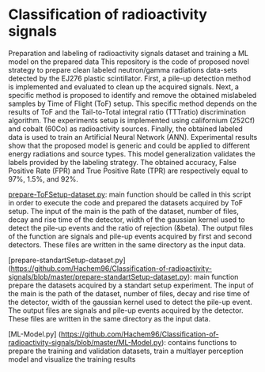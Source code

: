 # Classification of radioactivity signals
Preparation  and labeling of radioactivity signals dataset and training a ML model on the prepared data
This repository is the code of proposed novel strategy to prepare clean labeled neutron/gamma radiations data-sets detected by the EJ276 plastic scintillator. First, a pile-up detection method is implemented and evaluated to clean up the acquired signals. Next, a specific method is proposed to identify and remove the obtained mislabeled samples by Time of Flight (ToF) setup. This specific method depends on the results of ToF and the Tail-to-Total integral ratio (TTTratio) discrimination algorithm. The experiments setup is implemented using californium (252Cf) and cobalt (60Co) as radioactivity sources. Finally, the obtained labeled data is used to train an Artificial Neural Network (ANN). Experimental results show that the proposed model is generic and could be applied to different energy radiations and source types. This model
generalization validates the labels provided by the labeling strategy. The obtained accuracy, False Positive Rate (FPR) and True Positive Rate (TPR) are respectively
equal to 97%, 1.5%, and 92%.

[prepare-ToFSetup-dataset.py](https://github.com/Hachem96/Classification-of-radioactivity-signals/blob/master/prepare-ToFSetup-dataset.py): main function should be called in this script in order to execute the code and prepared the datasets acquired by ToF setup. The input of the main is the path of the dataset, number of files, decay and rise time of the detector, width of the gaussian kernel used to detect the pile-up events and the ratio of rejection (&beta). The output files of the function are signals and pile-up events acquired by first and second detectors. These files are written in the same directory as the input data.

[prepare-standartSetup-dataset.py] (https://github.com/Hachem96/Classification-of-radioactivity-signals/blob/master/prepare-standartSetup-dataset.py): main function prepare the datasets acquired by a standart setup experiment. The input of the main is the path of the dataset, number of files, decay and rise time of the detector, width of the gaussian kernel used to detect the pile-up event. The output files are signals and pile-up events acquired by the detector. These files are written in the same directory as the input data.

[ML-Model.py] (https://github.com/Hachem96/Classification-of-radioactivity-signals/blob/master/ML-Model.py): contains functions to prepare the training and validation datasets, train a multlayer perception model and visualize the training results 

